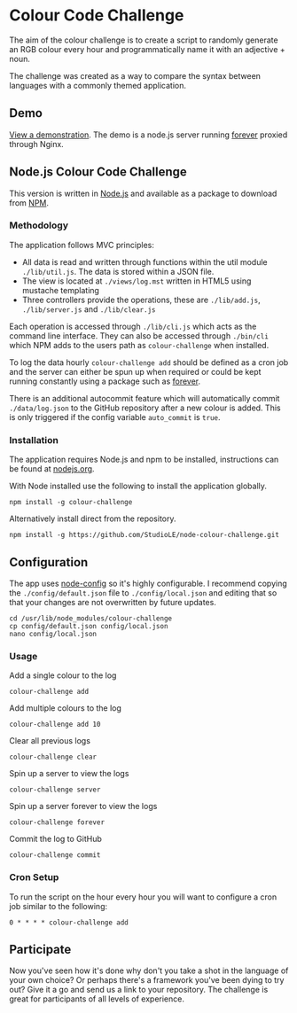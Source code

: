 # Colour Code Challenge

The aim of the colour challenge is to create a script to randomly generate an RGB colour every hour and programmatically name it with an adjective + noun.

The challenge was created as a way to compare the syntax between languages with a commonly themed application.

## Demo

[View a demonstration](https://colourchallenge.studiole.uk). The demo is a node.js server running [forever](https://github.com/foreverjs/forever) proxied through Nginx.

## Node.js Colour Code Challenge

This version is written in [Node.js](http://nodejs.org/) and available as a package to download from [NPM](https://www.npmjs.com/).

### Methodology

The application follows MVC principles:

- All data is read and written through functions within the util module `./lib/util.js`. The data is stored within a JSON file.
- The view is located at `./views/log.mst` written in HTML5 using mustache templating
- Three controllers provide the operations, these are `./lib/add.js`, `./lib/server.js` and `./lib/clear.js`

Each operation is accessed through `./lib/cli.js` which acts as the command line interface. They can also be accessed through `./bin/cli` which NPM adds to the users path as `colour-challenge` when installed.

To log the data hourly `colour-challenge add` should be defined as a cron job and the server can either be spun up when required or could be kept running constantly using a package such as [forever](https://github.com/foreverjs/forever).

There is an additional autocommit feature which will automatically commit `./data/log.json` to the GitHub repository after a new colour is added. This is only triggered if the config variable `auto_commit` is `true`.

### Installation

The application requires Node.js and npm to be installed, instructions can be found at [nodejs.org](http://nodejs.org/). 

With Node installed use the following to install the application globally.

```
npm install -g colour-challenge
```

Alternatively install direct from the repository.

```
npm install -g https://github.com/StudioLE/node-colour-challenge.git
```

## Configuration

The app uses [node-config](https://github.com/lorenwest/node-config) so it's highly configurable. I recommend copying the `./config/default.json` file to `./config/local.json` and editing that so that your changes are not overwritten by future updates.

```
cd /usr/lib/node_modules/colour-challenge
cp config/default.json config/local.json
nano config/local.json
```

### Usage

Add a single colour to the log
```
colour-challenge add
```

Add multiple colours to the log
```
colour-challenge add 10
```

Clear all previous logs
```
colour-challenge clear
```

Spin up a server to view the logs
```
colour-challenge server
```

Spin up a server forever to view the logs
```
colour-challenge forever
```

Commit the log to GitHub
```
colour-challenge commit
```

### Cron Setup

To run the script on the hour every hour you will want to configure a cron job similar to the following:

```
0 * * * * colour-challenge add
```

## Participate

Now you've seen how it's done why don't you take a shot in the language of your own choice? Or perhaps there's a framework you've been dying to try out? Give it a go and send us a link to your repository. The challenge is great for participants of all levels of experience.
